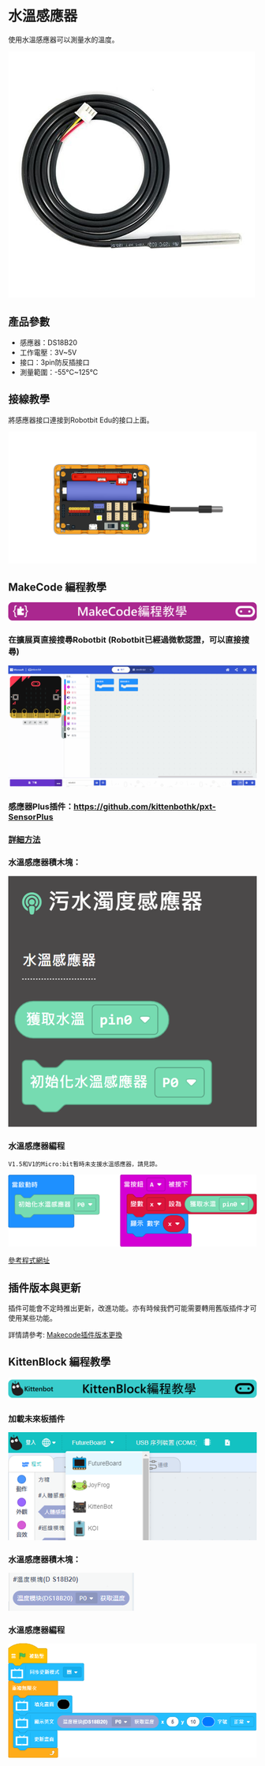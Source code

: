 # 水溫感應器

使用水溫感應器可以測量水的溫度。

![](./images/watertemp1.jpg)

## 產品參數

- 感應器：DS18B20
- 工作電壓：3V~5V
- 接口：3pin防反插接口
- 測量範圍：-55°C~125°C

## 接線教學

將感應器接口連接到Robotbit Edu的接口上面。

![](./images/watertemp_wire.png)

## MakeCode 編程教學

![](./PWmodules/images/mcbanner.png)

### 在擴展頁直接搜尋Robotbit (Robotbit已經過微軟認證，可以直接搜尋)

![](./images/robotbit_search.gif)

### 感應器Plus插件：https://github.com/kittenbothk/pxt-SensorPlus

### [詳細方法](../Makecode/powerBrickMC)

### 水溫感應器積木塊：

![](./images/watertemp2.png)

### 水溫感應器編程

    V1.5和V1的Micro:bit暫時未支援水溫感應器，請見諒。

![](./images/watertemp_code.png)

[參考程式網址](https://makecode.microbit.org/_AzuDq10cEWFb)

## 插件版本與更新

插件可能會不定時推出更新，改進功能。亦有時候我們可能需要轉用舊版插件才可使用某些功能。

詳情請參考: [Makecode插件版本更換](../Makecode/makecode_extensionUpdate)

## KittenBlock 編程教學

![](./PWmodules/images/kbbanner.png)

### 加載未來板插件

![](./images/futureboard_ext.png)

### 水溫感應器積木塊：

![](./images/watertemp_kb.png)

### 水溫感應器編程

![](./images/watertemp_code_kb.png)
